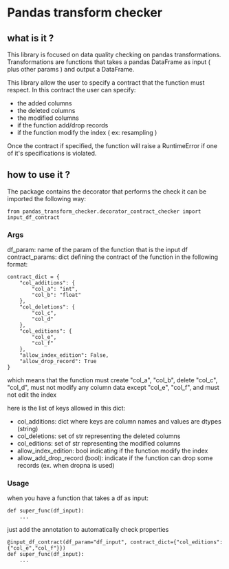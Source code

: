 # Pandas transform checker

## what is it ?

This library is focused on data quality checking on pandas transformations.
Transformations are functions that takes a pandas DataFrame as input ( plus
other params ) and output a DataFrame.

This library allow the user to specify a contract that the function must respect.
In this contract the user can specify:
 - the added columns
 - the deleted columns
 - the modified columns
 - if the function add/drop records
 - if the function modify the index ( ex: resampling )

Once the contract if specified, the function will raise a RuntimeError
if one of it's specifications is violated.

## how to use it ?

The package contains the decorator that performs the check it can be 
imported the following way:
```
from pandas_transform_checker.decorator_contract_checker import input_df_contract
```

### Args

df_param: name of the param of the function that is the input df
contract_params: dict defining the contract of the function in the following format:
```
contract_dict = {
    "col_additions": {
        "col_a": "int",
        "col_b": "float"
    },
    "col_deletions": {
        "col_c",
        "col_d"
    },
    "col_editions": {
        "col_e",
        "col_f"
    },
    "allow_index_edition": False,
    "allow_drop_record": True
}
```
which means that the function must create "col_a", "col_b", delete "col_c", "col_d", must
not modify any column data except "col_e", "col_f", and must not edit the index

here is the list of keys allowed in this dict:
- col_additions: dict where keys are column names and values are dtypes (string)
- col_deletions: set of str representing the deleted columns
- col_editions: set of str representing the modified columns
- allow_index_edition: bool indicating if the function modify the index
- allow_add_drop_record (bool): indicate if the function can drop some records (ex. when dropna is used)

### Usage
when you have a function that takes a df as input:
```
def super_func(df_input):
    ...
```
just add the annotation to automatically check properties
```
@input_df_contract(df_param="df_input", contract_dict={"col_editions": {"col_e","col_f"}})
def super_func(df_input):
    ...
```